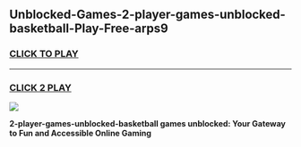
## Unblocked-Games-2-player-games-unblocked-basketball-Play-Free-arps9
<h3>
<a href="https://premium76.site?title=2-player-games-unblocked-basketball&ref=18A">CLICK TO PLAY</a></h3>
<hr>

<h3>
<a href="https://premium76.site?title=2-player-games-unblocked-basketball&ref=18A">CLICK 2 PLAY</a>
  
</h3>

<a href="https://premium76.site?title=2-player-games-unblocked-basketball&ref=18A"><img src="https://clearcache.store/games.png"></a>


**2-player-games-unblocked-basketball games unblocked: Your Gateway to Fun and Accessible Online Gaming**
